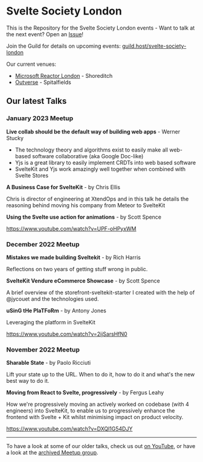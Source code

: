 # Svelte Society London

This is the Repository for the Svelte Society London events - Want to talk at the next event? Open an [Issue](https://github.com/svelte-society/london/issues/new/choose)!

Join the Guild for details on upcoming events: [guild.host/svelte-society-london](https://beta.guild.host/svelte-society-london/events)

Our current venues:

* [Microsoft Reactor London](https://reactor.microsoft.com/en-us/reactor/) - Shoreditch
* [Outverse](https://www.outverse.com/) - Spitalfields

## Our latest Talks

### January 2023 Meetup

**Live collab should be the default way of building web apps** - Werner Stucky

- The technology theory and algorithms exist to easily make all web-based software collaborative (aka Google Doc-like)
- Yjs is a great library to easily implement CRDTs into web based software
- SvelteKit and Yjs work amazingly well together when combined with Svelte Stores

**A Business Case for SvelteKit** - by Chris Ellis

Chris is director of engineering at XtendOps and in this talk he details the reasoning behind moving his company from Meteor to SvelteKit

**Using the Svelte use action for animations** - by Scott Spence

https://www.youtube.com/watch?v=UPF-oHPyxWM

### December 2022 Meetup

**Mistakes we made building Sveltekit** - by Rich Harris

Reflections on two years of getting stuff wrong in public.

**SvelteKit Vendure eCommerce Showcase** - by Scott Spence

A brief overview of the storefront-sveltekit-starter I created with the help of @jycouet and the technologies used.

**uSinG tHe PlaTFoRm** - by Antony Jones

Leveraging the platform in SvelteKit

https://www.youtube.com/watch?v=2ijSarsHfN0

### November 2022 Meetup

**Sharable State** - by Paolo Ricciuti

Lift your state up to the URL. When to do it, how to do it and what's the new best way to do it.

**Moving from React to Svelte, progressively** - by Fergus Leahy

How we're progressively moving an actively worked on codebase (with 4 engineers) into SvelteKit, to enable us to progressively enhance the frontend with Svelte + Kit whilst minimising impact on product velocity.

https://www.youtube.com/watch?v=DXQl1G54DJY

---

To have a look at some of our older talks, check us out [on YouTube](https://www.youtube.com/@SvelteSociety/streams), or have a look at the [archived Meetup group](https://www.meetup.com/svelte/).
